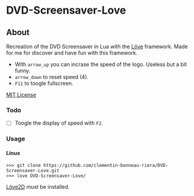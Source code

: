 # DVD-Screensaver-Love

## About
Recreation of the DVD Screensaver in Lua with the [Löve](https://love2d.org/) framework.
Made for me for discover and have fun with this framework.
- With `arrow_up` you can incrase the speed of the logo. Useless but a bit funny.
- `arrow_down` to reset speed (4).
- `F11` to toogle fullscreen.

[MIT License](https://choosealicense.com/licenses/mit/)

### Todo
- [ ] Toogle the display of speed with `F2`.

### Usage
#### Linux
```Shell
>>> git clone https://github.com/clementin-bonneau-riera/DVD-Screensaver-Love.git
>>> love DVD-Screensaver-Love/
```
[Löve2D](https://love2d.org/) must be installed.
